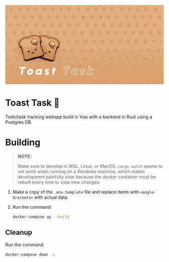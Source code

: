 ![Banner](web/public/banner.png)

# Toast Task 🍞

Todo/task tracking webapp build in Vue with a backend in Rust using a Postgres DB.

# Building

> **NOTE:**
> 
> Make sure to develop in WSL, Linux, or MacOS. `cargo watch` seems to not work when running on a Windows machine,
> which makes development painfully slow because the docker container must be rebuilt every time to view new changes.

1) Make a copy of the `.env.template` file and replace items with `<angle-brackets>` with actual data.

2) Run the command:
    ```bash
    docker-compose up --build
    ```

## Cleanup

Run the command:

```bash
docker-compose down -v
```

